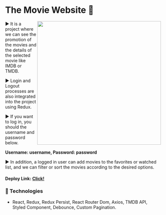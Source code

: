 # The Movie Website 🎦

<img src="https://media.giphy.com/media/3o7aD7TFLsZjgzXrZS/giphy.gif" align="right" width="400">

▶️ It is a project where we can see the promotion of the movies and the details of the selected movie like IMDB or TMDB. 

▶️ Login and Logout processes are also integrated into the project using Redux. 

▶️ If you want to log in, you should the username and password below.

**Username: username, Password: password**

▶️ In addition, a logged in user can add movies to the favorites or watched list, and we can filter or sort the movies according to the desired options.

#### Deploy Link: [Click!](https://themovie-upschool.netlify.app/)

### 👾 Technologies

- React, Redux, Redux Persist, React Router Dom, Axios, TMDB API, Styled Component, Debounce, Custom Pagination. 


